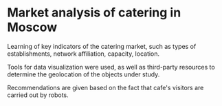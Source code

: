 # Market analysis of catering in Moscow
Learning of key indicators of the catering market, such as types of establishments, network affiliation, capacity, location. 

Tools for data visualization were used, as well as third-party resources to determine the geolocation of the objects under study.

Recommendations are given based on the fact that cafe's visitors are carried out by robots.
